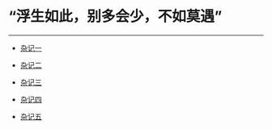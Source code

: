 # “浮生如此，别多会少，不如莫遇”
***
* [杂记一](/浮生杂记/杂记一.md)
  
* [杂记二](/浮生杂记/杂记二.md)

* [杂记三]()

* [杂记四](/浮生杂记/杂记四.md)

* [杂记五](/浮生杂记/杂记五.md)
